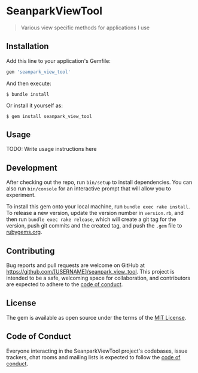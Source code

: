 # SeanparkViewTool

> Various view specific methods for applications I use

## Installation

Add this line to your application's Gemfile:

```ruby
gem 'seanpark_view_tool'
```

And then execute:

    $ bundle install

Or install it yourself as:

    $ gem install seanpark_view_tool

## Usage

TODO: Write usage instructions here

## Development

After checking out the repo, run `bin/setup` to install dependencies. You can also run `bin/console` for an interactive prompt that will allow you to experiment.

To install this gem onto your local machine, run `bundle exec rake install`. To release a new version, update the version number in `version.rb`, and then run `bundle exec rake release`, which will create a git tag for the version, push git commits and the created tag, and push the `.gem` file to [rubygems.org](https://rubygems.org).

## Contributing

Bug reports and pull requests are welcome on GitHub at https://github.com/[USERNAME]/seanpark_view_tool. This project is intended to be a safe, welcoming space for collaboration, and contributors are expected to adhere to the [code of conduct](https://github.com/[USERNAME]/seanpark_view_tool/blob/master/CODE_OF_CONDUCT.md).

## License

The gem is available as open source under the terms of the [MIT License](https://opensource.org/licenses/MIT).

## Code of Conduct

Everyone interacting in the SeanparkViewTool project's codebases, issue trackers, chat rooms and mailing lists is expected to follow the [code of conduct](https://github.com/[USERNAME]/seanpark_view_tool/blob/master/CODE_OF_CONDUCT.md).
